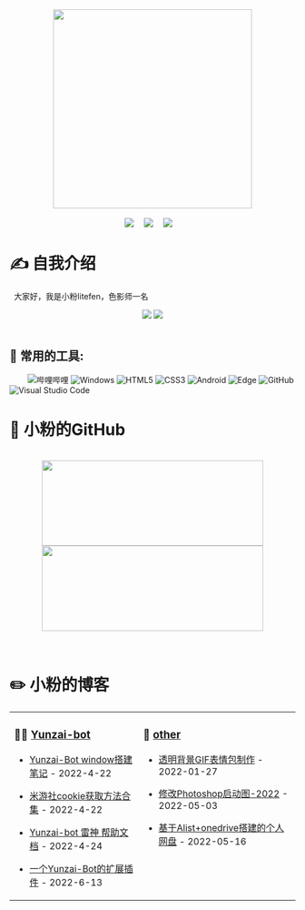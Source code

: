 
<!-- 敲代码的图片 -->
<div align="center" >
<a href="https://blog.litefen.com/all/githubhome.html" target="_blank">
<img style="height:350px" src="https://pic.imgdb.cn/item/62adba99094754312916ec79.png"/></div>
<br>

<!-- 个人资料徽标 -->
<div align="center">
  <a href="https://blog.litefen.com/"><img src="https://img.shields.io/badge/website-博客-c9c2ec"></a>&emsp;
  <a href="https://space.bilibili.com/293259567/"><img src="https://img.shields.io/badge/bilibili-B%E7%AB%99-ff69b4"></a>&emsp;
  <a href="https://github.com/litefen"><img src="https://img.shields.io/badge/Github-litefen-23292f"></a>&emsp;
</div>

# ✍️ 自我介绍

<p>&nbsp;&nbsp;大家好，我是小粉litefen，色影师一名</p>


<!-- 比较好的开源项目卡片 -->
<div align="center">
<a href="https://github.com/litefen/fenplugin-v3">
  <img src="https://github-readme-stats.vercel.app/api/pin/?username=litefen&repo=fenplugin-v3&theme=light&bg_color=c9c2ec&hide_border=true" /></a>
<a href="https://github.com/litefen/litefen">
  <img src="https://github-readme-stats.vercel.app/api/pin/?username=litefen&repo=litefen&theme=light&bg_color=c9c2ec&hide_border=true" /></a>
</div>
<br>

## 🧰 常用的工具:
&emsp;&emsp;
![哔哩哔哩](https://img.shields.io/badge/-%E5%93%94%E5%93%A9%E5%93%94%E5%93%A9-pink?style=flat-square&logo=bilibili)
![Windows](https://img.shields.io/badge/Windows-0078D6?style=flat-square&logo=windows&logoColor=white)
![HTML5](https://img.shields.io/badge/-HTML5-E34F26?style=flat-square&logo=html5&logoColor=white)
![CSS3](https://img.shields.io/badge/-CSS3-1572B6?style=flat-square&logo=css3)
![Android](https://img.shields.io/badge/Android-3DDC84?style=flat-square&logo=android&logoColor=white)
![Edge](https://img.shields.io/badge/Edge-0078D7?style=flat-square&logo=Microsoft-edge&logoColor=white)
![GitHub](https://img.shields.io/badge/-GitHub-pink?style=flat-square&logo=github)
![Visual Studio Code](https://img.shields.io/badge/-Visual%20Studio%20Code-007ACC?style=flat-square&logo=Visual%20Studio%20Code&logoColor=fff)



# 🎨 小粉的GitHub
<br>
<!-- GitHub数据统计 -->
<div align="center">
  <img height="150px" width="390px" src="https://github-readme-stats.vercel.app/api?username=litefen&hide_border=false&show_icons=trueline_height=21&text_color=000&icon_color=000&bg_color=0,c4b3e7,ff69b4&theme=graywhite" />
  <img height="150px" width="390px" src="https://github-readme-stats.vercel.app/api/top-langs/?username=litefen&hide_title=true&hide_border=true&layout=compact&langs_count=6&text_color=000&icon_color=fff&bg_color=0,ff69b4,4dfcff&theme=graywhite" />
</div>
<br>
<br>
<!-- 最近博客和豆瓣动态 -->
<table align="center">
<tr>
<td valign="top">    

### 🤹‍♀️ <a href="https://blog.litefen.com/" target="_blank">Yunzai-bot</a>
  
<!-- START_SECTION:blog -->
* <a href='https://blog.litefen.com/all/Yunzai-Bot.html' target='_blank'>Yunzai-Bot window搭建笔记</a> - 2022-4-22

* <a href='https://blog.litefen.com/all/bbscookie.html' target='_blank'>米游社cookie获取方法合集</a> - 2022-4-22
  
* <a href='https://blog.litefen.com/all/yunzaihelp.html' target='_blank'>Yunzai-bot 雷神 帮助文档</a> - 2022-4-24
  
* <a href='https://blog.litefen.com/all/fen-plugin.html' target='_blank'>一个Yunzai-Bot的扩展插件</a> - 2022-6-13

<!-- END_SECTION:blog -->
  
</td>
    
# ✏️ 小粉的博客


<td valign="top">
  
### 🌟 <a href="https://blog.litefen.com/" target="_blank">other</a>

<!-- START_SECTION:douban -->

* <a href='https://blog.litefen.com/all/011.html' target='_blank'>透明背景GIF表情包制作</a> - 2022-01-27

* <a href='https://blog.litefen.com/all/ps2022.html' target='_blank'>修改Photoshop启动图-2022</a> - 2022-05-03

* <a href='https://blog.litefen.com/all/pan.html' target='_blank'>基于Alist+onedrive搭建的个人网盘</a> - 2022-05-16
<!-- END_SECTION:douban -->
  
</td> 
</tr>
</table>




